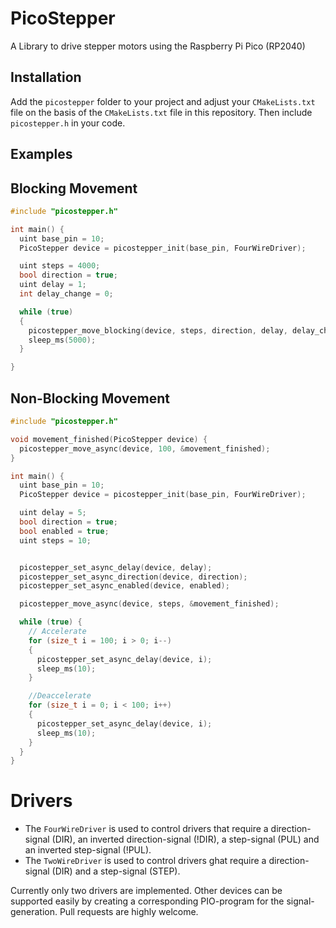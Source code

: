 # PicoStepper
A Library to drive stepper motors using the Raspberry Pi Pico (RP2040)

## Installation
Add the `picostepper` folder to your project and adjust your `CMakeLists.txt` file on the basis of the `CMakeLists.txt` file in this repository. Then include `picostepper.h` in your code.

## Examples
## Blocking Movement

```c
#include "picostepper.h"

int main() {
  uint base_pin = 10;
  PicoStepper device = picostepper_init(base_pin, FourWireDriver);

  uint steps = 4000;
  bool direction = true;
  uint delay = 1;
  int delay_change = 0;

  while (true)
  {
    picostepper_move_blocking(device, steps, direction, delay, delay_change );
    sleep_ms(5000);
  }

}
```

## Non-Blocking Movement

```c
#include "picostepper.h"

void movement_finished(PicoStepper device) {
  picostepper_move_async(device, 100, &movement_finished);
}

int main() {
  uint base_pin = 10;
  PicoStepper device = picostepper_init(base_pin, FourWireDriver);

  uint delay = 5;
  bool direction = true;
  bool enabled = true;
  uint steps = 10;


  picostepper_set_async_delay(device, delay);
  picostepper_set_async_direction(device, direction);
  picostepper_set_async_enabled(device, enabled);

  picostepper_move_async(device, steps, &movement_finished);

  while (true) {
    // Accelerate
    for (size_t i = 100; i > 0; i--)
    {
      picostepper_set_async_delay(device, i);
      sleep_ms(10);
    }

    //Deaccelerate
    for (size_t i = 0; i < 100; i++)
    {
      picostepper_set_async_delay(device, i);
      sleep_ms(10);
    }
  }
}
```


# Drivers
- The `FourWireDriver` is used to control drivers that require a direction-signal (DIR), an inverted direction-signal (!DIR), a step-signal (PUL) and an inverted step-signal (!PUL). 
- The `TwoWireDriver` is used to control drivers ghat require a direction-signal (DIR) and a step-signal (STEP).

Currently only two drivers are implemented. 
Other devices can be supported easily by creating a corresponding PIO-program for the signal-generation. Pull requests are highly welcome.
